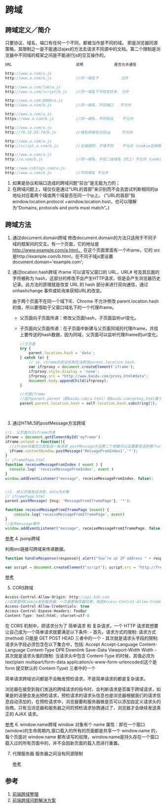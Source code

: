 # 跨域

## 跨域定义／简介

只要协议、域名、端口有任何一个不同，都被当作是不同的域。
即是浏览器同源策略，其限制之一是不能通过ajax的方法去请求不同源中的文档。第二个限制是浏览器中不同域的框架之间是不能进行js的交互操作的。

```Javascript
URL                             说明              是否允许通信

http://www.a.com/a.js
http://www.a.com/b.js           //同一域名下          允许

http://www.a.com/lab/a.js
http://www.a.com/script/b.js    //同一域名下不同文件夹  允许

http://www.a.com:8000/a.js
http://www.a.com/b.js           //同一域名，不同端口   不允许

http://www.a.com/a.js
https://www.a.com/b.js          //同一域名，不同协议    不允许

http://www.a.com/a.js
http://70.32.92.74/b.js         //域名和域名对应ip     不允许

http://www.a.com/a.js
http://script.a.com/b.js        //主域相同，子域不同    不允许（cookie这种情况下也不允许访问）

http://www.a.com/a.js
http://a.com/b.js               //同一域名，不同二级域名（同上）不允许（cookie这种情况下也不允许访问）

http://www.cnblogs.com/a.js
http://www.a.com/b.js           //不同域名 不允许
```

1. 如果是协议和端口造成的跨域问题“前台”是无能为力的；
2. 在跨域问题上，域仅仅是通过“URL的首部”来识别而不会去尝试判断相同的ip地址对应着两个域或两个域是否在同一个ip上。
   (“URL的首部”指window.location.protocol +window.location.host，也可以理解为“Domains, protocols and ports must match”。)

## 跨域方法

1. 通过document.domain跨域
   修改document.domain的方法只适用于不同子域的框架间的交互。有一个页面，它的地址是 http://www.example.com/a.html， 在这个页面里面有一个iframe，它的 src 是http://example.com/b.html，在不同子域js里设置document.domain='example.com';
2. 通过location.hash跨域
   iframe 可以读写父窗口的 URL，URL# 号及其后面的字符被称为 hash，这部分的修改不会产生HTTP请求，但是会产生浏览器历史记录。此方法的原理就是改变 URL 的 hash 部分来进行双向通信，通过 onhashchange 事件或轮询来获知URL的改变。

   由于两个页面不在同一个域下IE、Chrome 不允许修改 parent.location.hash 的值，所以要借助于父窗口域名下的一个代理iframe。

   - 父页面向子页面传递：修改父页面hash，子页面监听url变化。

   - 子页面向父页面传递：在子页面中新建与父页面同域的代理iframe，并挂上要传送的hash数据，因为同域，父页面可以监听代理iframe的url变化。

     ```javascript
     //子页面
     try {  
         parent.location.hash = 'data';  
     } catch (e) {
         // ie、chrome的安全机制无法修改parent.location.hash，  
         var ifrproxy = document.createElement('iframe');  
         ifrproxy.style.display = 'none';
         ifrproxy.src = "http://www.baidu.com/proxy.html#data";  
         document.body.appendChild(ifrproxy);  
     }

     //代理iframe
     //因为parent.parent（即baidu.com/a.html）和baidu.com/proxy.html属于同一个域，所以可以改变其location.hash的值  
     parent.parent.location.hash = self.location.hash.substring(1);
     ```

   ​

3. 通过HTML5的postMessage方法跨域

  ```Javascript
  //1. 父页面向子iframe传递
  iFrame = document.getElementById('myframe')
  iFrame.onload = function(){
    //iframe加载完立即发送一条消息 postMessage方法第二个参数可以设置要发送到哪个url，如果当前子页面的url和设置的不一致，则会发送失败，我们设置为*，代表所有url都允许发送。
    iFrame.contentWindow.postMessage('MessageFromIndex1','*');
  }
  // iframePage.html
  function receiveMessageFromIndex ( event ) {
    console.log( 'receiveMessageFromIndex', event )
  }
  window.addEventListener("message", receiveMessageFromIndex, false);


  //2. 给父页面发送消息，data为对象
  // iframePage.html
  parent.postMessage( {msg: 'MessageFromIframePage'}, '*');

  function receiveMessageFromIframePage (event) {
      console.log('receiveMessageFromIframePage', event)
  }
  //监听message事件
  window.addEventListener("message", receiveMessageFromIframePage, false);
  ```

  [参考](https://juejin.im/post/590c3983ac502e006531df11)
   ​
4. jsonp跨域

   利用src链接可跨域来传递数据。

   ```Javascript
   function handleResponse(response){ alert("You’re at IP address " + response.ip + ", which is in " + response.city + ", " + response.region_name); }

   var script = document.createElement("script"); script.src = "http://freegeoip.net/json/?callback=handleResponse"; document.body.insertBefore(script, document.body.firstChild);
   ```

   [参考](https://juejin.im/post/5c07fa04e51d451de968906b)

5. CORS跨域

  ```javascript
  Access-Control-Allow-Origin: http://api.bob.com
  //如果要把Cookie发到服务器，一方面要服务器同意，指定Access-Control-Allow-Credentials字段。另一方面，开发者必须在AJAX请求中打开withCredentials属性。
  Access-Control-Allow-Credentials: true
  Access-Control-Expose-Headers: FooBar
  Content-Type: text/html; charset=utf-8
  ```

  在 CORS 机制中，把请求分为了 简单请求 和 复杂请求，一个 HTTP 请求若想要让自己成为一个简单请求就要满足以下条件:
    - 首先，请求方式的限制: 请求方式(method) 只能是 GET POST HEAD 三者中的一个
    - 其次就是请求头字段的限制: 请求头字段必须包含在以下集合中，包括: Accept Accept-Language Content-Language Content-Type DPR Downlink Save-Data Viewport-Width Width
    - 其次就是请求头值的限制: 当请求头中包含 Content-Type 的时候，其值必须为 text/plain multipart/form-data application/x-www-form-urlencoded(这个是 form 提交默认的 Content-Type) 三者中的一个

  简单请求跨域访问都是不会触发预检请求，不是简单请求的都是复杂请求。

  浏览器在接受到我们发送的跨域请求的指令时，会判断请求是否属于跨域请求，如果是的话便会发出预检请求，预检请求的请求头信息也是浏览器根据我们的请求信息自动添加的，在预检请求中，浏览器要和服务器做是否可以添加自定义请求头的协商。只有当浏览器和服务器之间的预检请求协商通过了，浏览器才会继续发送真正的 AJAX 请求。

  [参考](https://juejin.im/post/5c0b5a8851882548e9380afb)
6. window.name跨域
  window 对象有个 name 属性：即在一个窗口(window)的生命周期内,窗口载入的所有的页面都是共享一个 window.name 的，每个页面对 window.name 都有读写的权限，window.name是持久存在一个窗口载入过的所有页面中的，并不会因新页面的载入而进行重置。

7. 代理服务器
   服务器之间没有同源限制

   [参考](https://juejin.im/post/5c153c456fb9a049ca373eed)

## 参考

1. [前端跨域整理](https://gold.xitu.io/post/5815f4abbf22ec006893b431)
2. [前端跨域问题解决方案](https://juejin.im/post/5c35f6286fb9a049be5dad82)